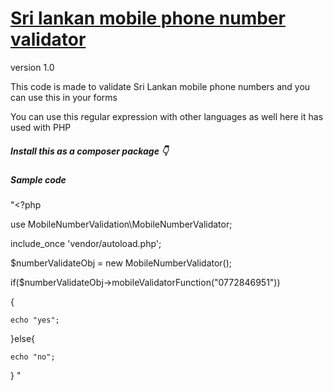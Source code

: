 <h1> <u>Sri lankan mobile phone number validator </u></h1>

<div>version 1.0 </div>

<p>This code is made to validate Sri Lankan mobile phone numbers 
and you can use this in your forms </p>

<p>You can use this regular expression with other languages as well here it has 
used with PHP</p>

<h5>Install this as a composer package 👇</h5>



<h5>Sample code</h5>

<p>

"<?php



use MobileNumberValidation\MobileNumberValidator;

include_once 'vendor/autoload.php';

$numberValidateObj = new MobileNumberValidator();

if($numberValidateObj->mobileValidatorFunction("0772846951"))

{

    echo "yes";
    
}else{

    echo "no";
    
} "

</p>
